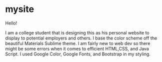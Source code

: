 # mysite

Hello!

I am a college student that is designing this as his personal website to display to potential employers and others. I base the color scheme off the beautiful Materials Sublime theme. I am fairly new to web dev so there might be some errors when it comes to efficient HTML,CSS, and Java Script. I used Google Color, Google Fonts, and Bootstrap in my styling.
